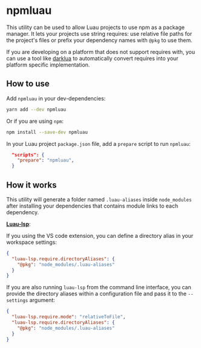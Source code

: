 # npmluau

This utility can be used to allow Luau projects to use npm as a package manager. It lets your projects use string requires: use relative file paths for the project's files or prefix your dependency names with `@pkg` to use them.

If you are developing on a platform that does not support requires with, you can use a tool like [darklua](https://github.com/seaofvoices/darklua) to automatically convert requires into your platform specific implementation.

## How to use

Add `npmluau` in your dev-dependencies:

```bash
yarn add --dev npmluau
```

Or if you are using `npm`:

```bash
npm install --save-dev npmluau
```

In your Luau project `package.json` file, add a `prepare` script to run `npmluau`:

```json
  "scripts": {
    "prepare": "npmluau",
  }
```

## How it works

This utility will generate a folder named `.luau-aliases` inside `node_modules` after installing your dependencies that contains module links to each dependency.

**[Luau-lsp](https://github.com/JohnnyMorganz/luau-lsp)**:

If you using the VS code extension, you can define a directory alias in your workspace settings:

```json
{
  "luau-lsp.require.directoryAliases": {
    "@pkg": "node_modules/.luau-aliases"
  }
}
```

If you are also running `luau-lsp` from the command line interface, you can provide the directory aliases within a configuration file and pass it to the `--settings` argument:

```json
{
  "luau-lsp.require.mode": "relativeToFile",
  "luau-lsp.require.directoryAliases": {
    "@pkg": "node_modules/.luau-aliases"
  }
}
```
